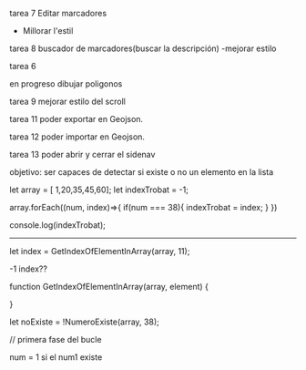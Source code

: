 
tarea 7 
Editar marcadores
- Millorar l'estil 


tarea 8 
buscador de marcadores(buscar la descripción)
-mejorar estilo

tarea 6

en progreso
dibujar poligonos


tarea 9
mejorar estilo del scroll


tarea 11
poder exportar en Geojson.

tarea 12
poder importar en Geojson.

tarea 13 
poder abrir y cerrar el sidenav




objetivo: ser capaces de detectar si existe o no un elemento en la lista

let array = [ 1,20,35,45,60];
let indexTrobat = -1;

array.forEach((num, index)=>{
  if(num === 38){
    indexTrobat = index;
  }
})

console.log(indexTrobat);

----------------------


let index = GetIndexOfElementInArray(array, 11);

-1
index??

function GetIndexOfElementInArray(array, element) {

}





let noExiste = !NumeroExiste(array, 38);

// primera fase del bucle

num = 1
si el num1 existe



